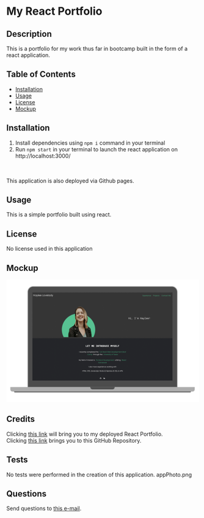 # My React Portfolio

## Description

This is a portfolio for my work thus far in bootcamp built in the form of a react application. 

## Table of Contents
 

- [Installation](#installation)
- [Usage](#usage)
- [License](#license)
- [Mockup](#example)


## Installation
1. Install dependencies using ``npm i`` command in your terminal
2. Run ``` npm start ``` in your terminal to launch the react application on http://localhost:3000/
<br>
<br>
This application is also deployed via Github pages.


## Usage

This is a simple portfolio built using react. 

## License

No license used in this application

## Mockup

![React-Portfolio-Image](src/images/portfolio.png)

## Credits

Clicking [this link](https://react-portfolio-oavba3j9r-hlovelady.vercel.app/#home) will bring you to my deployed React Portfolio.
<br>
Clicking [this link](https://github.com/HLovelady/React-Portfolio) brings you to this GitHub Repository. 

## Tests

No tests were performed in the creation of this application. appPhoto.png
 
## Questions

Send questions to [this e-mail](hfayelovelady@gmail.com).